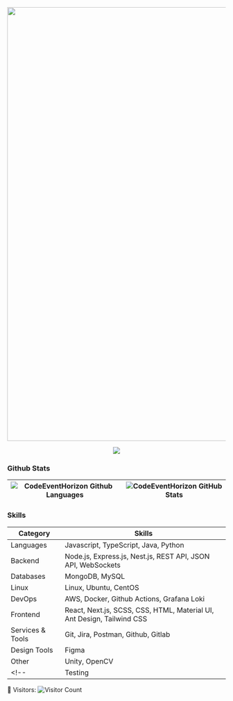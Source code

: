 <img align="center" src="https://user-images.githubusercontent.com/74038190/212284100-561aa473-3905-4a80-b561-0d28506553ee.gif" style="width:1000px" />
<p align="center">
    <img src="https://readme-typing-svg.herokuapp.com/?lines=I'm+Back-end+Developer;Welcome+to+my+profile!;Have+a+look+around!&font=Fira%20Code&color=%23D62F79&center=true&width=280&height=50">
</p>

<!--- ------------------------------------------------------------------------------------------------------------------------------------------------------ -->
<!--- -- GitHub Stats ------------------------------------------------------------------------------------------------------------------------------------ -->
<!--- ------------------------------------------------------------------------------------------------------------------------------------------------------ -->

### Github Stats
| ![CodeEventHorizon Github Languages](https://github-readme-stats-two-delta-92.vercel.app/api/top-langs/?username=CodeEventHorizon&theme=dark&hide=html,scss,css,cmake,shaderlab,php&layout=compact&langs_count=6&bg_color=101010&hide_title=true) | ![CodeEventHorizon GitHub Stats](https://github-readme-stats-two-delta-92.vercel.app/api?username=CodeEventHorizon&show_icons=true&include_all_commits=true&theme=dark&bg_color=101010&hide_title=true) |
| -- | -- |

<!--- ------------------------------------------------------------------------------------------------------------------------------------------------------ -->
<!--- -- Skilss -------------------------------------------------------------------------------------------------------------------------------------------- -->
<!--- ------------------------------------------------------------------------------------------------------------------------------------------------------ -->

### Skills
| Category        | Skills        |
|-----------------|---------------|
| Languages        | Javascript, TypeScript, Java, Python | <!-- PHP, C++, C#, GO, Data Structures & Algorithms -->
| Backend          | Node.js, Express.js, Nest.js, REST API, JSON API, WebSockets | <!-- Prisma, Fastify, EJS, TypeORM, gRPC, SOAP, GraphQL, RxJs, JWT, OAuth, Redis, RabbitMQ, Kafka - CQRS, DDD, TDD, Microservices, SOA, Serverless, Swagger -->
| Databases        | MongoDB, MySQL | <!-- PostgreSQL, Redis, Neo4j, Firebase, Cassandra, InfluxDB, ElasticSearch -->
| Linux            | Linux, Ubuntu, CentOS | <!-- Bash Scripting -->
| DevOps           | AWS, Docker, Github Actions, Grafana Loki | <!-- Nginx, Kubernetes, Terraform, Ansible, Ansible AWX, ArgoCD, Vault, Grafana, Prometheus, Datadob, Consul, Artifactory, Jenkins, CDN -->
| Frontend         | React, Next.js, SCSS, CSS, HTML, Material UI, Ant Design, Tailwind CSS |
| Services & Tools | Git, Jira, Postman, Github, Gitlab |
| Design Tools     | Figma |
| Other            | Unity, OpenCV |
<!-- | Testing     | | Cypress, Mocha, Jest -->

👥 Visitors: ![Visitor Count](https://profile-counter.glitch.me/CodeEventHorizon/count.svg)
<!--<details>
    <summary>
        🧠 My Skills ...
    </summary>
    <div></div>
</details>
<details>
    <summary>
        🌱 I’m currently learning ...
    </summary>
    <div></div>
</details>
-->
